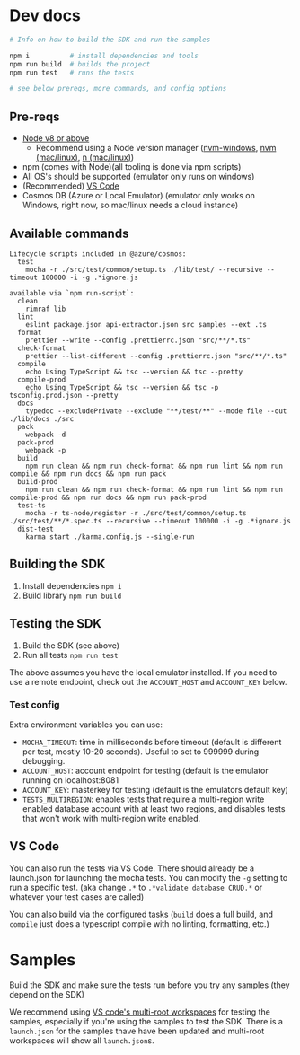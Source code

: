 # Dev docs

```bash
# Info on how to build the SDK and run the samples

npm i          # install dependencies and tools
npm run build  # builds the project
npm run test   # runs the tests

# see below prereqs, more commands, and config options
```

## Pre-reqs

- [Node v8 or above](https://nodejs.org/en/)
  - Recommend using a Node version manager ([nvm-windows](https://github.com/coreybutler/nvm-windows/releases), [nvm (mac/linux)](https://github.com/creationix/nvm/), [n (mac/linux)](https://github.com/tj/n))
- npm (comes with Node)(all tooling is done via npm scripts)
- All OS's should be supported (emulator only runs on windows)
- (Recommended) [VS Code](https://code.visualstudio.com/)
- Cosmos DB (Azure or Local Emulator) (emulator only works on Windows, right now, so mac/linux needs a cloud instance)

## Available commands

```
Lifecycle scripts included in @azure/cosmos:
  test
    mocha -r ./src/test/common/setup.ts ./lib/test/ --recursive --timeout 100000 -i -g .*ignore.js

available via `npm run-script`:
  clean
    rimraf lib
  lint
    eslint package.json api-extractor.json src samples --ext .ts
  format
    prettier --write --config .prettierrc.json "src/**/*.ts"
  check-format
    prettier --list-different --config .prettierrc.json "src/**/*.ts"
  compile
    echo Using TypeScript && tsc --version && tsc --pretty
  compile-prod
    echo Using TypeScript && tsc --version && tsc -p tsconfig.prod.json --pretty
  docs
    typedoc --excludePrivate --exclude "**/test/**" --mode file --out ./lib/docs ./src
  pack
    webpack -d
  pack-prod
    webpack -p
  build
    npm run clean && npm run check-format && npm run lint && npm run compile && npm run docs && npm run pack
  build-prod
    npm run clean && npm run check-format && npm run lint && npm run compile-prod && npm run docs && npm run pack-prod
  test-ts
    mocha -r ts-node/register -r ./src/test/common/setup.ts ./src/test/**/*.spec.ts --recursive --timeout 100000 -i -g .*ignore.js
  dist-test
    karma start ./karma.config.js --single-run
```

## Building the SDK

1. Install dependencies `npm i`
2. Build library `npm run build`

## Testing the SDK

1. Build the SDK (see above)
2. Run all tests `npm run test`

The above assumes you have the local emulator installed. If you need to use a remote endpoint, check out the `ACCOUNT_HOST` and `ACCOUNT_KEY` below.

### Test config

Extra environment variables you can use:

- `MOCHA_TIMEOUT`: time in milliseconds before timeout (default is different per test, mostly 10-20 seconds). Useful to set to 999999 during debugging.
- `ACCOUNT_HOST`: account endpoint for testing (default is the emulator running on localhost:8081
- `ACCOUNT_KEY`: masterkey for testing (default is the emulators default key)
- `TESTS_MULTIREGION`: enables tests that require a multi-region write enabled database account with at least two regions, and disables tests that won't work with multi-region write enabled.

## VS Code

You can also run the tests via VS Code. There should already be a launch.json for launching the mocha tests. You can modify the `-g` setting to run a specific test. (aka change `.*` to `.*validate database CRUD.*` or whatever your test cases are called)

You can also build via the configured tasks (`build` does a full build, and `compile` just does a typescript compile with no linting, formatting, etc.)

# Samples

Build the SDK and make sure the tests run before you try any samples (they depend on the SDK)

We recommend using [VS code's multi-root workspaces](https://code.visualstudio.com/docs/editor/multi-root-workspaces) for testing the samples, especially if you're using the samples to test the SDK. There is a `launch.json` for the samples thave have been updated and multi-root workspaces will show all `launch.json`s.
